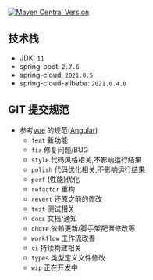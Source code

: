 [![Maven Central Version](https://img.shields.io/maven-central/v/com.power4j.fist/fist-kit-dependencies)](https://central.sonatype.com/artifact/com.power4j.fist/fist-kit-dependencies)
## 技术栈

- JDK: `11`
- spring-boot: `2.7.6`
- spring-cloud: `2021.0.5`
- spring-cloud-alibaba: `2021.0.4.0`

## GIT 提交规范

- 参考[vue](https://github.com/vuejs/vue/blob/dev/.github/COMMIT_CONVENTION.md) 的规范([Angular](https://github.com/conventional-changelog/conventional-changelog/tree/master/packages/conventional-changelog-angular))
  - `feat` 新功能
  - `fix` 修复问题/BUG
  - `style` 代码风格相关,不影响运行结果
  - `polish` 代码优化相关,不影响运行结果
  - `perf` (性能)优化
  - `refactor` 重构
  - `revert` 还原之前的修改
  - `test` 测试相关
  - `docs` 文档/通知
  - `chore` 依赖更新/脚手架配置修改等
  - `workflow` 工作流改善
  - `ci` 持续构建相关
  - `types` 类型定义文件修改
  - `wip` 正在开发中
